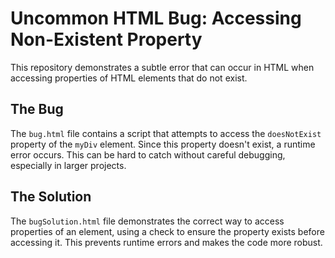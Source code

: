 # Uncommon HTML Bug: Accessing Non-Existent Property

This repository demonstrates a subtle error that can occur in HTML when accessing properties of HTML elements that do not exist.

## The Bug

The `bug.html` file contains a script that attempts to access the `doesNotExist` property of the `myDiv` element.  Since this property doesn't exist, a runtime error occurs.  This can be hard to catch without careful debugging, especially in larger projects.

## The Solution

The `bugSolution.html` file demonstrates the correct way to access properties of an element, using a check to ensure the property exists before accessing it. This prevents runtime errors and makes the code more robust.